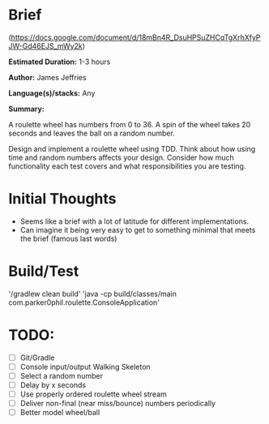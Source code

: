 # Brief

(https://docs.google.com/document/d/18mBn4R_DsuHPSuZHCqTgXrhXfyPJW-Gd46EJS_mWy2k)

**Estimated Duration:** 1-3 hours

**Author:** James Jeffries
                                                                         
**Language(s)/stacks:** Any

**Summary:**

A roulette wheel has numbers from 0 to 36. A spin of the wheel takes 20 seconds and leaves the ball on  a random number.

Design and implement a roulette wheel using TDD. Think about how using time and random numbers affects your design. Consider how much functionality each test covers and what responsibilities you are testing.


# Initial Thoughts

- Seems like a brief with a lot of latitude for different implementations.
- Can imagine it being very easy to get to something minimal that meets the brief (famous last words)

# Build/Test

'/gradlew clean build'
'java -cp build/classes/main com.parker0phil.roulette.ConsoleApplication'

# TODO:

- [ ] Git/Gradle
- [ ] Console input/output Walking Skeleton
- [ ] Select a random number
- [ ] Delay by x seconds
- [ ] Use properly ordered roulette wheel stream
- [ ] Deliver non-final (near miss/bounce) numbers periodically
- [ ] Better model wheel/ball 
